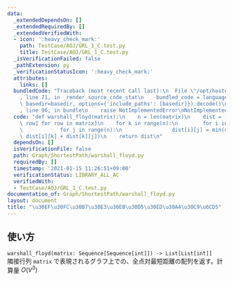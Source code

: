 ```yaml
---
data:
  _extendedDependsOn: []
  _extendedRequiredBy: []
  _extendedVerifiedWith:
  - icon: ':heavy_check_mark:'
    path: TestCase/AOJ/GRL_1_C.test.py
    title: TestCase/AOJ/GRL_1_C.test.py
  _isVerificationFailed: false
  _pathExtension: py
  _verificationStatusIcon: ':heavy_check_mark:'
  attributes:
    links: []
  bundledCode: "Traceback (most recent call last):\n  File \"/opt/hostedtoolcache/Python/3.9.5/x64/lib/python3.9/site-packages/onlinejudge_verify/documentation/build.py\"\
    , line 71, in _render_source_code_stat\n    bundled_code = language.bundle(stat.path,\
    \ basedir=basedir, options={'include_paths': [basedir]}).decode()\n  File \"/opt/hostedtoolcache/Python/3.9.5/x64/lib/python3.9/site-packages/onlinejudge_verify/languages/python.py\"\
    , line 96, in bundle\n    raise NotImplementedError\nNotImplementedError\n"
  code: "def warshall_floyd(matrix):\n    n = len(matrix)\n    dist = [[d for d in\
    \ row] for row in matrix]\n    for k in range(n):\n        for i in range(n):\n\
    \            for j in range(n):\n                dist[i][j] = min(dist[i][j],\
    \ dist[i][k] + dist[k][j])\n    return dist\n"
  dependsOn: []
  isVerificationFile: false
  path: Graph/ShortestPath/warshall_floyd.py
  requiredBy: []
  timestamp: '2021-01-15 11:26:51+09:00'
  verificationStatus: LIBRARY_ALL_AC
  verifiedWith:
  - TestCase/AOJ/GRL_1_C.test.py
documentation_of: Graph/ShortestPath/warshall_floyd.py
layout: document
title: "\u30EF\u30FC\u30B7\u30E3\u30EB\u30D5\u30ED\u30A4\u30C9\u6CD5"
---
```

## 使い方
`warshall_floyd(matrix: Sequence[Sequence[int]]) -> List[List[int]]`  
隣接行列 `matrix` で表現されるグラフ上での、全点対最短距離の配列を返す。計算量 $O(V^3)$
